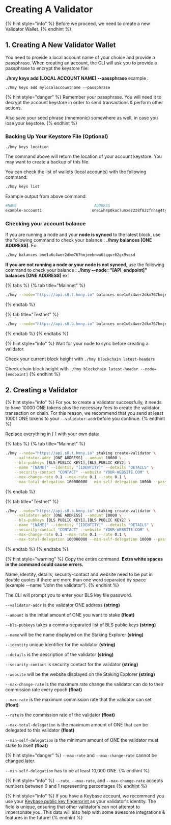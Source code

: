 # Creating A Validator

{% hint style="info" %}
Before we proceed, we need to create a new Validator Wallet.
{% endhint %}

## 1. Creating A New Validator Wallet <a id="new-local-account-creation"></a>

You need to provide a local account name of your choice and provide a passphrase. When creating an account, the CLI will ask you to provide a passphrase to encrypt the keystore file:  
  
**./hmy keys add \[LOCAL ACCOUNT NAME\] --passphrase**  example : 

```text
./hmy keys add mylocalaccountname --passphrase
```

{% hint style="danger" %}
Remember your passphrase. You will need it to decrypt the account keystore in order to send transactions & perform other actions.

Also save your seed phrase \(mnemonic\) somewhere as well, in case you lose your keystore.
{% endhint %}

### Backing Up Your Keystore File \(Optional\)

```text
./hmy keys location
```

The command above will return the location of your account keystore. You may want to create a backup of this file.‌

You can check the list of wallets \(local accounts\) with the following command:

```bash
./hmy keys list
```

Example output from above command:

```bash
#NAME                                  ADDRESS
example-account1                      one1wh4p0kuc7unxez2z8f82zfnhsg4ty6dupqyjt2
```

### Checking your account balance

If you are running a node and your **node is synced** to the latest block, use the following command to check your balance : **./hmy balances \[ONE ADDRESS\].** Ex:

```bash
./hmy balances one1u6c4wer2dkm767hmjeehnwu6tqqur62gx9vqsd
```

**If you are not running a node or your node is not synced**, use the following command to check your balance : **./hmy --node="\[API\_endpoint\]" balances \[ONE ADDRESS\]** ex:

{% tabs %}
{% tab title="Mainnet" %}
```bash
./hmy --node="https://api.s0.t.hmny.io" balances one1u6c4wer2dkm767hmjeehnwu6tqqur62gx9vqsd
```
{% endtab %}

{% tab title="Testnet" %}
```bash
./hmy --node="https://api.s0.b.hmny.io" balances one1u6c4wer2dkm767hmjeehnwu6tqqur62gx9vqsd
```
{% endtab %}
{% endtabs %}

{% hint style="info" %}
Wait for your node to sync before creating a validator.

Check your current block height with `./hmy blockchain latest-headers`

Check chain block height with `./hmy blockchain latest-header --node=[endpoint]`
{% endhint %}

## 2. Creating a Validator <a id="creating-a-validator"></a>

{% hint style="info" %}
For you to create a Validator successfully, it needs to have 10000 ONE tokens plus the necessary fees to create the validator transaction on chain. For this reason, we recommend that you send at least 10001 ONE tokens to your `--validator-addr`before you continue.
{% endhint %}

Replace everything in \[ \] with your own data:

{% tabs %}
{% tab title="Mainnet" %}
```bash
./hmy --node="https://api.s0.t.hmny.io" staking create-validator \
    --validator-addr [ONE ADDRESS] --amount 10000 \
    --bls-pubkeys [BLS PUBLIC KEY1],[BLS PUBLIC KEY2] \
    --name "[NAME]" --identity "[IDENTITY]" --details "DETAILS" \
    --security-contact "CONTACT" --website "YOUR-WEBSITE.COM" \
    --max-change-rate 0.1 --max-rate 0.1 --rate 0.1 \
    --max-total-delegation 100000000 --min-self-delegation 10000 --passphrase
```
{% endtab %}

{% tab title="Testnet" %}
```bash
./hmy --node="https://api.s0.b.hmny.io" staking create-validator \
    --validator-addr [ONE ADDRESS] --amount 10000 \
    --bls-pubkeys [BLS PUBLIC KEY1],[BLS PUBLIC KEY2] \
    --name "[NAME]" --identity "[IDENTITY]" --details "DETAILS" \
    --security-contact "CONTACT" --website "YOUR-WEBSITE.COM" \
    --max-change-rate 0.1 --max-rate 0.1 --rate 0.1 \
    --max-total-delegation 100000000 --min-self-delegation 10000 --passphrase
```
{% endtab %}
{% endtabs %}

{% hint style="warning" %}
Copy the entire command. **Extra white spaces in the command could cause errors.**

Name, identity, details, security-contact and website need to be put in double quotes if there are more than one word separated by space \(example --name "John the validator"\).
{% endhint %}

The CLI will prompt you to enter your BLS key file password.

`--validator-addr` is the validator ONE address **\(string\)**

`--amount` is the initial amount of ONE you want to stake **\(float\)**

`--bls-pubkeys` takes a comma-separated list of BLS public keys **\(string\)**

`--name` will be the name displayed on the Staking Explorer **\(string\)**

`--identity` unique identifier for the validator **\(string\)**

`--details` is the description of the validator **\(string\)**

`--security-contact` is security contact for the validator **\(string\)**

`--website` will be the website displayed on the Staking Explorer **\(string\)**

`--max-change-rate` is the maximum rate change the validator can do to their commission rate every epoch **\(float\)**

`--max-rate` is the maximum commission rate that the validator can set **\(float\)**

`--rate` is the commission rate of the validator **\(float\)**

`--max-total-delegation` is the maximum amount of ONE that can be delegated to this validator **\(float\)**

`--min-self-delegation` is the minimum amount of ONE the validator must stake to itself **\(float\)**

{% hint style="danger" %}
`--max-rate` and `--max-change-rate` cannot be changed later.

`--min-self-delegation` has to be at least 10,000 ONE.
{% endhint %}

{% hint style="info" %}
`--rate`, `--max-rate`, and `--max-change-rate` accepts numbers between 0 and 1 representing percentages
{% endhint %}

{% hint style="info" %}
If you have a Keybase account, we recommend you use your [Keybase public key fingerprint ](managing-a-validator/adding-a-validator-logo.md#using-keybase-recommended)as your validator's identity. The field is unique, ensuring that other validator's can not attempt to impersonate you. This data will also help with some awesome integrations & features in the future!
{% endhint %}

